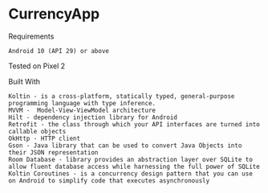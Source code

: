 # CurrencyApp

Requirements

    Android 10 (API 29) or above

Tested on Pixel 2
    
Built With

    Koltin - is a cross-platform, statically typed, general-purpose programming language with type inference.
    MVVM -  Model-View-ViewModel architecture
    Hilt - dependency injection library for Android 
    Retrofit - the class through which your API interfaces are turned into callable objects
    OkHttp - HTTP client
    Gson - Java library that can be used to convert Java Objects into their JSON representation
    Room Database - library provides an abstraction layer over SQLite to allow fluent database access while harnessing the full power of SQLite
    Koltin Coroutines - is a concurrency design pattern that you can use on Android to simplify code that executes asynchronously
    
